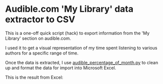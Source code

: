 # Audible.com 'My Library' data extractor to CSV

This is a one-off quick script (hack) to export information from the 'My Library' section on audible.com.

I used it to get a visual representation of my time spent listening to various authors for a specific range of time.

Once the data is extracted, I use [audible_percentage_of_month.py](../../scripts/oneoff/audible_percentage_of_month.py) to clean up and format the data for import into Microsoft Excel.

This is the result from Excel:

